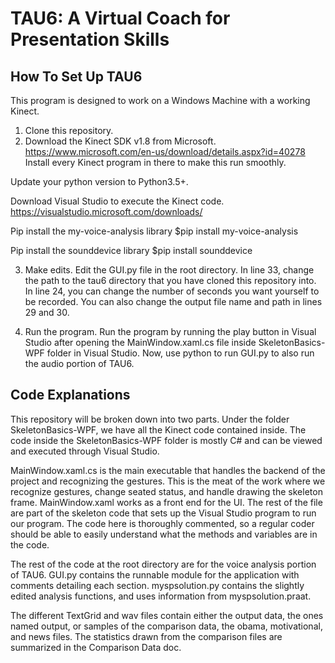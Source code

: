 # TAU6: A Virtual Coach for Presentation Skills

## How To Set Up TAU6

This program is designed to work on a Windows Machine with a working Kinect. 

1) Clone this repository. 
2) Download the Kinect SDK v1.8 from Microsoft.
https://www.microsoft.com/en-us/download/details.aspx?id=40278
Install every Kinect program in there to make this run smoothly.

Update your python version to Python3.5+.

Download Visual Studio to execute the Kinect code.
https://visualstudio.microsoft.com/downloads/

Pip install the my-voice-analysis library
$pip install my-voice-analysis

Pip install the sounddevice library
$pip install sounddevice

3) Make edits.
Edit the GUI.py file in the root directory. In line 33, change the path to the tau6 directory that you have cloned this repository into.
In line 24, you can change the number of seconds you want yourself to be recorded. You can also change the output file name and path in lines 29 and 30.

3) Run the program.
Run the program by running the play button in Visual Studio after opening the MainWindow.xaml.cs file inside SkeletonBasics-WPF folder in Visual Studio.
Now, use python to run GUI.py to also run the audio portion of TAU6.

## Code Explanations
This repository will be broken down into two parts. 
Under the folder SkeletonBasics-WPF, we have all the Kinect code contained inside. 
The code inside the SkeletonBasics-WPF folder is mostly C# and can be viewed and executed through Visual Studio.

MainWindow.xaml.cs is the main executable that handles the backend of the project and recognizing the gestures. 
This is the meat of the work where we recognize gestures, change seated status, and handle drawing the skeleton frame.
MainWindow.xaml works as a front end for the UI. The rest of the file are part of the skeleton code that sets up the Visual Studio program to run
our program.
The code here is thoroughly commented, so a regular coder should be able to easily understand what the methods and variables are in the code.

The rest of the code at the root directory are for the voice analysis portion of TAU6.
GUI.py contains the runnable module for the application with comments detailing each section. myspsolution.py contains the slightly edited analysis functions, and uses information from myspsolution.praat.

The different TextGrid and wav files contain either the output data, the ones named output, or samples of the comparison data, the obama, motivational, and news files. The statistics drawn from the comparison files are summarized in the Comparison Data doc.
